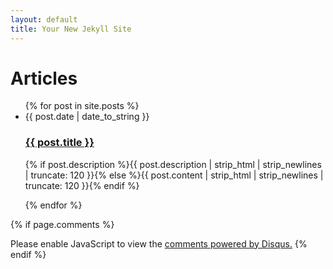 ```yaml
---
layout: default
title: Your New Jekyll Site
---
```


<div id="articles">
  <h1>Articles</h1>
  <ul class="posts noList">
    {% for post in site.posts %}
      <li>
      	<span class="date">{{ post.date | date_to_string }}</span>
      	<h3><a href="{{ post.url }}">{{ post.title }}</a></h3>
      	<p class="description">{% if post.description %}{{ post.description  | strip_html | strip_newlines | truncate: 120 }}{% else %}{{ post.content | strip_html | strip_newlines | truncate: 120 }}{% endif %}</p>
      </li>
    {% endfor %}
  </ul>
</div>

{% if page.comments %}
	<!-- Java Script
   ================================================== -->
   <script src="http://ajax.googleapis.com/ajax/libs/jquery/1.10.2/jquery.min.js"></script>
   <script>window.jQuery || document.write('<script src="js/jquery-1.10.2.min.js"><\/script>')</script>
   <script type="text/javascript" src="js/jquery-migrate-1.2.1.min.js"></script>  
   <script src="js/main.js"></script>
   <script type="text/javascript">
	   /* * * CONFIGURATION VARIABLES * * */
	   var disqus_shortname = 'Spanos';
	   /* * * DON'T EDIT BELOW THIS LINE * * */
	   (function() {
		   var dsq = document.createElement('script'); dsq.type = 'text/javascript'; dsq.async = true;
		   dsq.src = '//' + disqus_shortname + '.disqus.com/embed.js';
		   (document.getElementsByTagName('head')[0] || document.getElementsByTagName('body')[0]).appendChild(dsq);
	   })();
   </script>
   <noscript>Please enable JavaScript to view the <a href="https://disqus.com/?ref_noscript" rel="nofollow">comments powered by Disqus.</a></noscript>
{% endif %}
